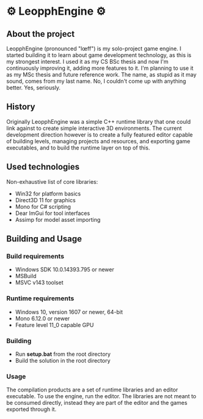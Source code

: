 # ⚙ LeopphEngine ⚙

## About the project
LeopphEngine (pronounced "lœff") is my solo-project game engine. I started building it to learn about game development technology, as this is my strongest interest. I used it as my CS BSc thesis and now I'm continuously improving it, adding more features to it. I'm planning to use it as my MSc thesis and future reference work. The name, as stupid as it may sound, comes from my last name. No, I couldn't come up with anything better. Yes, seriously.

## History
Originally LeopphEngine was a simple C++ runtime library that one could link against to create simple interactive 3D environments. The current development direction however is to create a fully featured editor capable of building levels, managing projects and resources, and exporting game executables, and to build the runtime layer on top of this.

## Used technologies
Non-exhaustive list of core libraries:
- Win32 for platform basics
- Direct3D 11 for graphics
- Mono for C# scripting
- Dear ImGui for tool interfaces
- Assimp for model asset importing

## Building and Usage
### Build requirements
- Windows SDK 10.0.14393.795 or newer
- MSBuild
- MSVC v143 toolset
### Runtime requirements
- Windows 10, version 1607 or newer, 64-bit
- Mono 6.12.0 or newer
- Feature level 11_0 capable GPU
### Building
- Run **setup.bat** from the root directory
- Build the solution in the root directory
### Usage
The compilation products are a set of runtime libraries and an editor executable. To use the engine, run the editor. The libraries are not meant to be consumed directly, instead they are part of the editor and the games exported through it.
